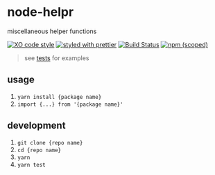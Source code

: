# node-helpr

miscellaneous helper functions

[![XO code style](https://img.shields.io/badge/code_style-XO-5ed9c7.svg)](https://github.com/sindresorhus/xo)
[![styled with prettier](https://img.shields.io/badge/styled_with-prettier-ff69b4.svg)](https://github.com/prettier/prettier)
[![Build Status](https://travis-ci.org/the-watchmen/node-helpr.svg?branch=master)](https://travis-ci.org/the-watchmen/node-helpr)
[![npm (scoped)](https://img.shields.io/npm/v/@watchmen/helpr.svg)](https://img.shields.io/npm/v/@watchmen/helpr.svg)

> see [tests](test) for examples

## usage

1. `yarn install {package name}`
1. `import {...} from '{package name}'`

## development

1. `git clone {repo name}`
1. `cd {repo name}`
1. `yarn`
1. `yarn test`
